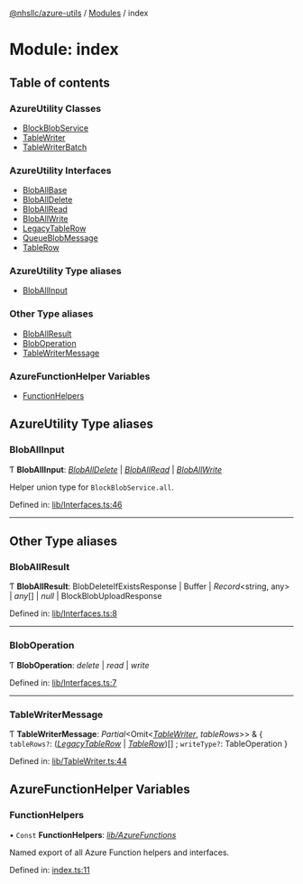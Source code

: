 [@nhsllc/azure-utils](../README.md) / [Modules](../modules.md) / index

# Module: index

## Table of contents

### AzureUtility Classes

- [BlockBlobService](../classes/index.blockblobservice.md)
- [TableWriter](../classes/index.tablewriter.md)
- [TableWriterBatch](../classes/index.tablewriterbatch.md)

### AzureUtility Interfaces

- [BlobAllBase](../interfaces/index.bloballbase.md)
- [BlobAllDelete](../interfaces/index.bloballdelete.md)
- [BlobAllRead](../interfaces/index.bloballread.md)
- [BlobAllWrite](../interfaces/index.bloballwrite.md)
- [LegacyTableRow](../interfaces/index.legacytablerow.md)
- [QueueBlobMessage](../interfaces/index.queueblobmessage.md)
- [TableRow](../interfaces/index.tablerow.md)

### AzureUtility Type aliases

- [BlobAllInput](index.md#bloballinput)

### Other Type aliases

- [BlobAllResult](index.md#bloballresult)
- [BlobOperation](index.md#bloboperation)
- [TableWriterMessage](index.md#tablewritermessage)

### AzureFunctionHelper Variables

- [FunctionHelpers](index.md#functionhelpers)

## AzureUtility Type aliases

### BlobAllInput

Ƭ **BlobAllInput**: [*BlobAllDelete*](../interfaces/index.bloballdelete.md) \| [*BlobAllRead*](../interfaces/index.bloballread.md) \| [*BlobAllWrite*](../interfaces/index.bloballwrite.md)

Helper union type for `BlockBlobService.all`.

Defined in: [lib/Interfaces.ts:46](https://github.com/nhsllc/azure-utils/blob/183635e/lib/Interfaces.ts#L46)

___

## Other Type aliases

### BlobAllResult

Ƭ **BlobAllResult**: BlobDeleteIfExistsResponse \| Buffer \| *Record*<string, any\> \| *any*[] \| *null* \| BlockBlobUploadResponse

Defined in: [lib/Interfaces.ts:8](https://github.com/nhsllc/azure-utils/blob/183635e/lib/Interfaces.ts#L8)

___

### BlobOperation

Ƭ **BlobOperation**: *delete* \| *read* \| *write*

Defined in: [lib/Interfaces.ts:7](https://github.com/nhsllc/azure-utils/blob/183635e/lib/Interfaces.ts#L7)

___

### TableWriterMessage

Ƭ **TableWriterMessage**: *Partial*<Omit<[*TableWriter*](../classes/index.tablewriter.md), *tableRows*\>\> & { `tableRows?`: ([*LegacyTableRow*](../interfaces/index.legacytablerow.md) \| [*TableRow*](../interfaces/index.tablerow.md))[] ; `writeType?`: TableOperation  }

Defined in: [lib/TableWriter.ts:44](https://github.com/nhsllc/azure-utils/blob/183635e/lib/TableWriter.ts#L44)

## AzureFunctionHelper Variables

### FunctionHelpers

• `Const` **FunctionHelpers**: [*lib/AzureFunctions*](lib_azurefunctions.md)

Named export of all Azure Function helpers and interfaces.

Defined in: [index.ts:11](https://github.com/nhsllc/azure-utils/blob/183635e/index.ts#L11)
